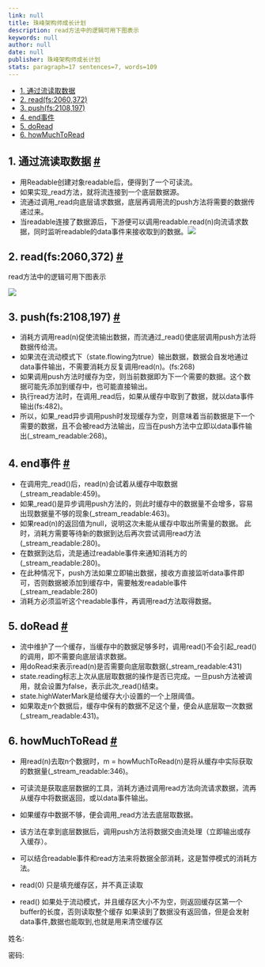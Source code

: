 ```yaml
---
link: null
title: 珠峰架构师成长计划
description: read方法中的逻辑可用下图表示
keywords: null
author: null
date: null
publisher: 珠峰架构师成长计划
stats: paragraph=17 sentences=7, words=109
---
```

* [1. 通过流读取数据](#t01-通过流读取数据)
* [2. read(fs:2060,372)](#t12-readfs2060372)
* [3. push(fs:2108,197)](#t23-pushfs2108197)
* [4. end事件](#t34-end事件)
* [5. doRead](#t45-doread)
* [6. howMuchToRead](#t56-howmuchtoread)

## 1. 通过流读取数据 [#](#t01-通过流读取数据)

* 用Readable创建对象readable后，便得到了一个可读流。
* 如果实现_read方法，就将流连接到一个底层数据源。
* 流通过调用_read向底层请求数据，底层再调用流的push方法将需要的数据传递过来。
* 当readable连接了数据源后，下游便可以调用readable.read(n)向流请求数据，同时监听readable的data事件来接收取到的数据。![](http://img.zhufengpeixun.cn/stream-how-data-comes-out.png)

## 2. read(fs:2060,372) [#](#t12-readfs2060372)

read方法中的逻辑可用下图表示

![](http://img.zhufengpeixun.cn/stream-read.png)

## 3. push(fs:2108,197) [#](#t23-pushfs2108197)

* 消耗方调用read(n)促使流输出数据，而流通过_read()使底层调用push方法将数据传给流。
* 如果流在流动模式下（state.flowing为true）输出数据，数据会自发地通过data事件输出，不需要消耗方反复调用read(n)。(fs:268)
* 如果调用push方法时缓存为空，则当前数据即为下一个需要的数据。这个数据可能先添加到缓存中，也可能直接输出。
* 执行read方法时，在调用_read后，如果从缓存中取到了数据，就以data事件输出(fs:482)。
* 所以，如果_read异步调用push时发现缓存为空，则意味着当前数据是下一个需要的数据，且不会被read方法输出，应当在push方法中立即以data事件输出(_stream_readable:268)。

## 4. end事件 [#](#t34-end事件)

* 在调用完_read()后，read(n)会试着从缓存中取数据(_stream_readable:459)。
* 如果_read()是异步调用push方法的，则此时缓存中的数据量不会增多，容易出现数据量不够的现象(_stream_readable:463)。
* 如果read(n)的返回值为null，说明这次未能从缓存中取出所需量的数据。 此时，消耗方需要等待新的数据到达后再次尝试调用read方法(_stream_readable:280)。
* 在数据到达后，流是通过readable事件来通知消耗方的(_stream_readable:280)。
* 在此种情况下，push方法如果立即输出数据，接收方直接监听data事件即可，否则数据被添加到缓存中，需要触发readable事件(_stream_readable:280)
* 消耗方必须监听这个readable事件，再调用read方法取得数据。

## 5. doRead [#](#t45-doread)

* 流中维护了一个缓存，当缓存中的数据足够多时，调用read()不会引起_read()的调用，即不需要向底层请求数据。
* 用doRead来表示read(n)是否需要向底层取数据(_stream_readable:431)
* state.reading标志上次从底层取数据的操作是否已完成。一旦push方法被调用，就会设置为false，表示此次_read()结束。
* state.highWaterMark是给缓存大小设置的一个上限阈值。
* 如果取走n个数据后，缓存中保有的数据不足这个量，便会从底层取一次数据(_stream_readable:431)。

## 6. howMuchToRead [#](#t56-howmuchtoread)

* 用read(n)去取n个数据时，m = howMuchToRead(n)是将从缓存中实际获取的数据量(_stream_readable:346)。
* 可读流是获取底层数据的工具，消耗方通过调用read方法向流请求数据，流再从缓存中将数据返回，或以data事件输出。
* 如果缓存中数据不够，便会调用_read方法去底层取数据。
* 该方法在拿到底层数据后，调用push方法将数据交由流处理（立即输出或存入缓存）。
* 可以结合readable事件和read方法来将数据全部消耗，这是暂停模式的消耗方法。

* read(0) 只是填充缓存区，并不真正读取
* read() 如果处于流动模式，并且缓存区大小不为空，则返回缓存区第一个buffer的长度，否则读取整个缓存 如果读到了数据没有返回值，但是会发射data事件,数据也能取到,也就是用来清空缓存区

姓名:

密码:
